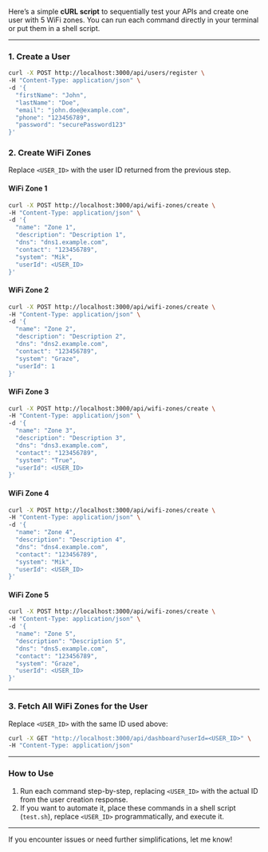 Here’s a simple **cURL script** to sequentially test your APIs and create one user with 5 WiFi zones. You can run each command directly in your terminal or put them in a shell script.

---

### **1. Create a User**
```bash
curl -X POST http://localhost:3000/api/users/register \
-H "Content-Type: application/json" \
-d '{
  "firstName": "John",
  "lastName": "Doe",
  "email": "john.doe@example.com",
  "phone": "123456789",
  "password": "securePassword123"
}'
```

### **2. Create WiFi Zones**
Replace `<USER_ID>` with the user ID returned from the previous step.

#### WiFi Zone 1
```bash
curl -X POST http://localhost:3000/api/wifi-zones/create \
-H "Content-Type: application/json" \
-d '{
  "name": "Zone 1",
  "description": "Description 1",
  "dns": "dns1.example.com",
  "contact": "123456789",
  "system": "Mik",
  "userId": <USER_ID>
}'
```

#### WiFi Zone 2
```bash
curl -X POST http://localhost:3000/api/wifi-zones/create \
-H "Content-Type: application/json" \
-d '{
  "name": "Zone 2",
  "description": "Description 2",
  "dns": "dns2.example.com",
  "contact": "123456789",
  "system": "Graze",
  "userId": 1
}'
```

#### WiFi Zone 3
```bash
curl -X POST http://localhost:3000/api/wifi-zones/create \
-H "Content-Type: application/json" \
-d '{
  "name": "Zone 3",
  "description": "Description 3",
  "dns": "dns3.example.com",
  "contact": "123456789",
  "system": "True",
  "userId": <USER_ID>
}'
```

#### WiFi Zone 4
```bash
curl -X POST http://localhost:3000/api/wifi-zones/create \
-H "Content-Type: application/json" \
-d '{
  "name": "Zone 4",
  "description": "Description 4",
  "dns": "dns4.example.com",
  "contact": "123456789",
  "system": "Mik",
  "userId": <USER_ID>
}'
```

#### WiFi Zone 5
```bash
curl -X POST http://localhost:3000/api/wifi-zones/create \
-H "Content-Type: application/json" \
-d '{
  "name": "Zone 5",
  "description": "Description 5",
  "dns": "dns5.example.com",
  "contact": "123456789",
  "system": "Graze",
  "userId": <USER_ID>
}'
```

---

### **3. Fetch All WiFi Zones for the User**
Replace `<USER_ID>` with the same ID used above:

```bash
curl -X GET "http://localhost:3000/api/dashboard?userId=<USER_ID>" \
-H "Content-Type: application/json"
```

---

### **How to Use**
1. Run each command step-by-step, replacing `<USER_ID>` with the actual ID from the user creation response.
2. If you want to automate it, place these commands in a shell script (`test.sh`), replace `<USER_ID>` programmatically, and execute it.

---

If you encounter issues or need further simplifications, let me know!